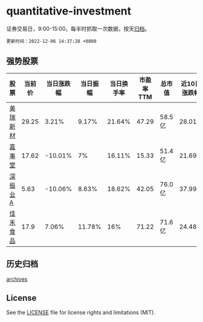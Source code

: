 # quantitative-investment

证券交易日，9:00-15:00，每半时抓取一次数据，按天[归档](archives)。

`更新时间：2022-12-06 14:37:28 +0800`

## 强势股票

|股票|当前价|当日涨跌幅|当日振幅|当日换手率|市盈率TTM|总市值|近10日涨跌幅|
|----|----|----|----|----|----|----|----|
|[美瑞新材](https://xueqiu.com/S/SZ300848)|29.25|3.21%|9.17%|21.64%|47.29|58.5亿|28.01%|
|[嘉事堂](https://xueqiu.com/S/SZ002462)|17.62|-10.01%|7%|16.11%|15.33|51.4亿|21.69%|
|[深振业A](https://xueqiu.com/S/SZ000006)|5.63|-10.06%|8.63%|18.62%|42.05|76.0亿|37.99%|
|[佳禾食品](https://xueqiu.com/S/SH605300)|17.9|7.06%|11.78%|16%|71.22|71.6亿|24.48%|

## 历史归档

[archives](archives)

## License

See the [LICENSE](LICENSE) file for license rights and limitations (MIT).